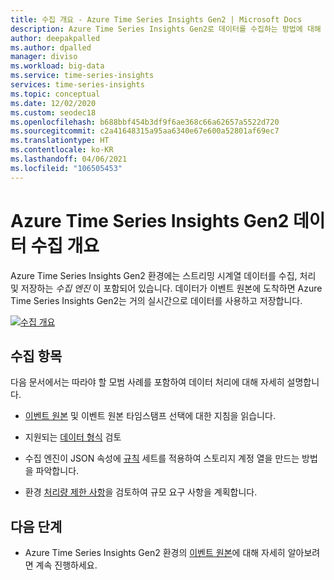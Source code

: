 ```yaml
---
title: 수집 개요 - Azure Time Series Insights Gen2 | Microsoft Docs
description: Azure Time Series Insights Gen2로 데이터를 수집하는 방법에 대해 알아봅니다.
author: deepakpalled
ms.author: dpalled
manager: diviso
ms.workload: big-data
ms.service: time-series-insights
services: time-series-insights
ms.topic: conceptual
ms.date: 12/02/2020
ms.custom: seodec18
ms.openlocfilehash: b688bbf454b3df9f6ae368c66a62657a5522d720
ms.sourcegitcommit: c2a41648315a95aa6340e67e600a52801af69ec7
ms.translationtype: HT
ms.contentlocale: ko-KR
ms.lasthandoff: 04/06/2021
ms.locfileid: "106505453"
---
```

# <a name="azure-time-series-insights-gen2-data-ingestion-overview"></a>Azure Time Series Insights Gen2 데이터 수집 개요

Azure Time Series Insights Gen2 환경에는 스트리밍 시계열 데이터를 수집, 처리 및 저장하는 *수집 엔진* 이 포함되어 있습니다. 데이터가 이벤트 원본에 도착하면 Azure Time Series Insights Gen2는 거의 실시간으로 데이터를 사용하고 저장합니다.

[![수집 개요](media/concepts-ingress-overview/ingress-overview.png)](media/concepts-ingress-overview/ingress-overview.png#lightbox)

## <a name="ingestion-topics"></a>수집 항목

다음 문서에서는 따라야 할 모범 사례를 포함하여 데이터 처리에 대해 자세히 설명합니다.

* [이벤트 원본](./concepts-streaming-ingestion-event-sources.md) 및 이벤트 원본 타임스탬프 선택에 대한 지침을 읽습니다.

* 지원되는 [데이터 형식](./concepts-supported-data-types.md) 검토

* 수집 엔진이 JSON 속성에 [규칙](./concepts-json-flattening-escaping-rules.md) 세트를 적용하여 스토리지 계정 열을 만드는 방법을 파악합니다.

* 환경 [처리량 제한 사항](./concepts-streaming-ingress-throughput-limits.md)을 검토하여 규모 요구 사항을 계획합니다.

## <a name="next-steps"></a>다음 단계

* Azure Time Series Insights Gen2 환경의 [이벤트 원본](./concepts-streaming-ingestion-event-sources.md)에 대해 자세히 알아보려면 계속 진행하세요.
